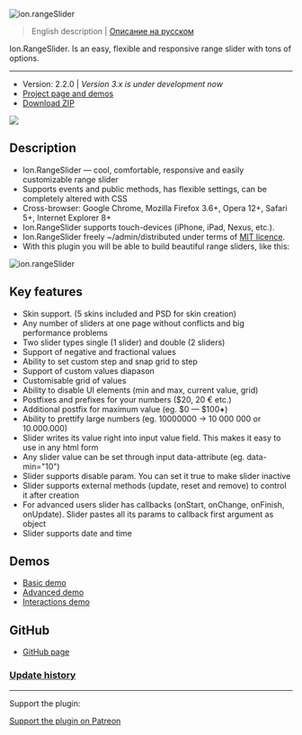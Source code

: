 ![ion.rangeSlider](_tmp/logo-ion-range-slider.png)

> English description | <a href="readme.ru.md">Описание на русском</a>

Ion.RangeSlider. Is an easy, flexible and responsive range slider with tons of options.

***

* Version: 2.2.0 | *Version 3.x is under development now*
* <a href="http://ionden.com/a/~/admin/plugins/ion.rangeSlider/en.html">Project page and demos</a>
* <a href="http://ionden.com/a/~/admin/plugins/ion.rangeSlider/ion.rangeSlider-2.2.0.zip">Download ZIP</a>

[![](https://pledgie.com/campaigns/25694.png?skin_name=chrome)](https://pledgie.com/campaigns/25694)

## Description
* Ion.RangeSlider — cool, comfortable, responsive and easily customizable range slider
* Supports events and public methods, has flexible settings, can be completely altered with CSS
* Cross-browser: Google Chrome, Mozilla Firefox 3.6+, Opera 12+, Safari 5+, Internet Explorer 8+
* Ion.RangeSlider supports touch-devices (iPhone, iPad, Nexus, etc.).
* Ion.RangeSlider freely ~/admin/distributed under terms of <a href="http://ionden.com/a/~/admin/plugins/licence.html" target="_blank">MIT licence</a>.
* With this plugin you will be able to build beautiful range sliders, like this:

![ion.rangeSlider](http://ionden.com/a/~/admin/plugins/ion.rangeSlider/static/img/ion-range-slider.png)

## Key features
* Skin support. (5 skins included and PSD for skin creation)
* Any number of sliders at one page without conflicts and big performance problems
* Two slider types single (1 slider) and double (2 sliders)
* Support of negative and fractional values
* Ability to set custom step and snap grid to step
* Support of custom values diapason
* Customisable grid of values
* Ability to disable UI elements (min and max, current value, grid)
* Postfixes and prefixes for your numbers ($20, 20 &euro; etc.)
* Additional postfix for maximum value (eg. $0 — $100<b>+</b>)
* Ability to prettify large numbers (eg. 10000000 -> 10 000 000 or 10.000.000)
* Slider writes its value right into input value field. This makes it easy to use in any html form
* Any slider value can be set through input data-attribute (eg. data-min="10")
* Slider supports disable param. You can set it true to make slider inactive
* Slider supports external methods (update, reset and remove) to control it after creation
* For advanced users slider has callbacks (onStart, onChange, onFinish, onUpdate). Slider pastes all its params to callback first argument as object
* Slider supports date and time


## Demos

* <a href="http://ionden.com/a/~/admin/plugins/ion.rangeSlider/demo.html" class="switch__item">Basic demo</a>
* <a href="http://ionden.com/a/~/admin/plugins/ion.rangeSlider/demo_advanced.html" class="switch__item">Advanced demo</a>
* <a href="http://ionden.com/a/~/admin/plugins/ion.rangeSlider/demo_interactions.html" class="switch__item">Interactions demo</a>


## GitHub

* <a href="https://github.com/IonDen/ion.rangeSlider">GitHub page</a>


### <a href="history.md">Update history</a>

***

Support the plugin:

[Support the plugin on Patreon](https://www.patreon.com/IonDen)
